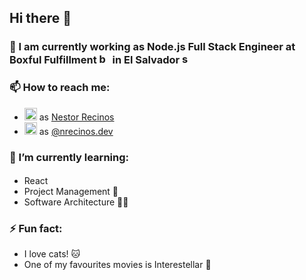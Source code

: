 ## Hi there 👋

### 🔭 I am currently working as Node.js Full Stack Engineer at Boxful Fulfillment <img src='https://media.licdn.com/dms/image/D560BAQF55oJmB6T3rw/company-logo_200_200/0/1690230896172?e=2147483647&v=beta&t=VLJuyY9X3VG9kJ8juBkG5QMMhHpeumZV40xqcTd_G50' alt='boxful_logo' width='17px'> in El Salvador <img src='https://cdn-icons-png.flaticon.com/512/299/299933.png' alt='sv_flag' width='17px'>

### 📫 How to reach me:
* <img src='https://cdn-icons-png.flaticon.com/512/174/174857.png' alt='LinkedIn' width='20px'> as [Nestor Recinos](https://www.linkedin.com/in/nrecinosdev/)
 * <img src='http://assets.stickpng.com/images/580b57fcd9996e24bc43c521.png' alt='ig' width='20px'> as [@nrecinos.dev](https://www.instagram.com/nrecinos.dev/)
 
### 🌱 I’m currently learning:
* React <img src='https://upload.wikimedia.org/wikipedia/commons/thumb/a/a7/React-icon.svg/2300px-React-icon.svg.png' width='17px'>
* Project Management :memo:
* Software Architecture 👨‍💻

### ⚡ Fun fact:
* I love cats! 🐱
* One of my favourites movies is Interestellar 🚀
<!--
**nestorrecinosUCA/nestorrecinosUCA** is a ✨ _special_ ✨ repository because its `README.md` (this file) appears on your GitHub profile.

Here are some ideas to get you started:
- 👯 I’m looking to collaborate on ...
- 🤔 I’m looking for help with ...
- 💬 Ask me about ...

- 😄 Pronouns: ...
- ⚡ Fun fact: ...
-->
